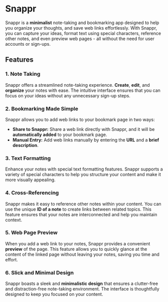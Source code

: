 # Snappr

Snappr is a **minimalist** note-taking and bookmarking app designed to help you organize your thoughts, and save web links effortlessly. With Snappr, you can capture your ideas, format text using special characters, reference other notes, and even preview web pages - all without the need for user accounts or sign-ups.

## Features

### 1. Note Taking

Snappr offers a streamlined note-taking experience. **Create**, **edit**, and **organize** your notes with ease. The intuitive interface ensures that you can focus on your ideas without any unnecessary sign-up steps.

### 2. Bookmarking Made Simple

Snappr allows you to add web links to your bookmark page in two ways:

- **Share to Snappr:** Share a web link directly with Snappr, and it will be **automatically added** to your bookmark page.
- **Manual Entry:** Add web links manually by entering the **URL** and a **brief description**.

### 3. Text Formatting

Enhance your notes with special text formatting features. Snappr supports a variety of special characters to help you structure your content and make it more visually appealing.

### 4. Cross-Referencing

Snappr makes it easy to reference other notes within your content. You can use the unique **ID of a note** to create links between related topics. This feature ensures that your notes are interconnected and help you maintain context.

### 5. Web Page Preview

When you add a web link to your notes, Snappr provides a convenient **preview** of the page. This feature allows you to quickly glance at the content of the linked page without leaving your notes, saving you time and effort.

### 6. Slick and Minimal Design

Snappr boasts a sleek and **minimalistic design** that ensures a clutter-free and distraction-free note-taking environment. The interface is thoughtfully designed to keep you focused on your content.
